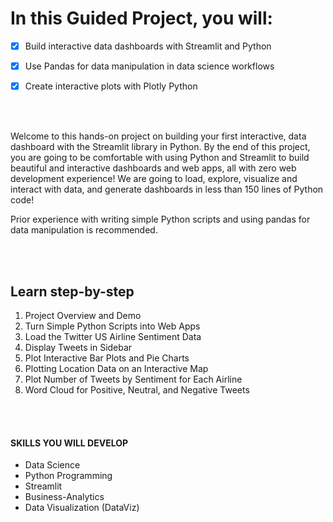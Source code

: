 # In this Guided Project, you will:
- [x] Build interactive data dashboards with Streamlit and Python

- [x] Use Pandas for data manipulation in data science workflows

- [x] Create interactive plots with Plotly Python

<br/><br/>

Welcome to this hands-on project on building your first interactive, data dashboard with the Streamlit library in Python. By the end of this project, you are going to be comfortable with using Python and Streamlit to build beautiful and interactive dashboards and web apps, all with zero web development experience! We are going to load, explore, visualize and interact with data, and generate dashboards in less than 150 lines of Python code!

Prior experience with writing simple Python scripts and using pandas for data manipulation is recommended.

<br/><br/>

## Learn step-by-step

1. Project Overview and Demo
2. Turn Simple Python Scripts into Web Apps
3. Load the Twitter US Airline Sentiment Data
4. Display Tweets in Sidebar
5. Plot Interactive Bar Plots and Pie Charts
6. Plotting Location Data on an Interactive Map
7. Plot Number of Tweets by Sentiment for Each Airline
8. Word Cloud for Positive, Neutral, and Negative Tweets

<br/><br/>

#### SKILLS YOU WILL DEVELOP
* Data Science
* Python Programming
* Streamlit
* Business-Analytics
* Data Visualization (DataViz)
